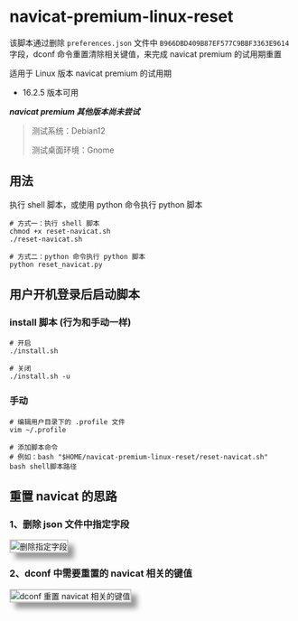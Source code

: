 # navicat-premium-linux-reset

该脚本通过删除 `preferences.json` 文件中 `B966DBD409B87EF577C9BBF3363E9614` 字段，dconf 命令重置清除相关键值，来完成 navicat premium 的试用期重置

适用于 Linux 版本 navicat premium 的试用期

- 16.2.5 版本可用

**_navicat premium 其他版本尚未尝试_**

> 测试系统：Debian12
>
> 测试桌面环境：Gnome

## 用法

执行 shell 脚本，或使用 python 命令执行 python 脚本

```shell
# 方式一：执行 shell 脚本
chmod +x reset-navicat.sh
./reset-navicat.sh

# 方式二：python 命令执行 python 脚本
python reset_navicat.py
```

## 用户开机登录后启动脚本

### install 脚本 (行为和手动一样)

```shell
# 开启
./install.sh

# 关闭
./install.sh -u
```

### 手动

```shell
# 编辑用户目录下的 .profile 文件
vim ~/.profile

# 添加脚本命令
# 例如：bash "$HOME/navicat-premium-linux-reset/reset-navicat.sh"
bash shell脚本路径
```

## 重置 navicat 的思路

### 1、删除 json 文件中指定字段

<img src="./images/json.png" alt="删除指定字段" style="border: 2px solid rgba(0,0,0,.2); box-shadow: 10px 10px 10px rgba(0,0,0,.4);"/>

### 2、dconf 中需要重置的 navicat 相关的键值

<img src="./images/dconf.png" alt="dconf 重置 navicat 相关的键值" style="border: 2px solid rgba(0,0,0,.2); box-shadow: 10px 10px 10px rgba(0,0,0,.4);"/>
